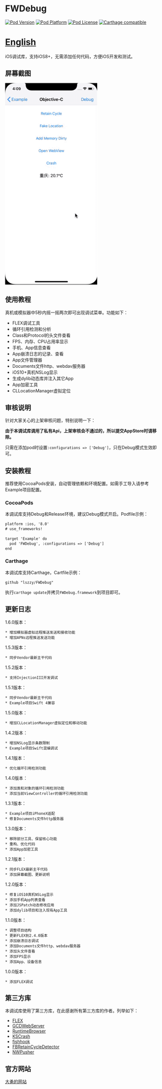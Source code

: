 # FWDebug

[![Pod Version](http://img.shields.io/cocoapods/v/FWDebug.svg?style=flat)](http://cocoadocs.org/docsets/FWDebug/)
[![Pod Platform](http://img.shields.io/cocoapods/p/FWDebug.svg?style=flat)](http://cocoadocs.org/docsets/FWDebug/)
[![Pod License](http://img.shields.io/cocoapods/l/FWDebug.svg?style=flat)](https://github.com/lszzy/FWDebug/blob/master/LICENSE)
[![Carthage compatible](https://img.shields.io/badge/Carthage-compatible-4BC51D.svg?style=flat)](https://github.com/lszzy/FWDebug)

# [English](README.md)

iOS调试库，支持iOS8+，无需添加任何代码，方便iOS开发和测试。

## 屏幕截图
![屏幕截图](FWDebug.gif)

## 使用教程
真机或模拟器中5秒内摇一摇两次即可出现调试菜单。功能如下：

* FLEX调试工具
* 循环引用检测和分析
* Class和Protocol的头文件查看
* FPS、内存、CPU占用率显示
* 手机、App信息查看
* App崩溃日志的记录、查看
* App文件管理器
* Documents文件http、webdav服务器
* iOS10+真机NSLog显示
* 生成dylib动态库并注入其它App
* App加密工具
* CLLocationManager虚拟定位

## 审核说明
针对大家关心的上架审核问题，特别说明一下：

**由于本调试库调用了私有Api，上架审核会不通过的，所以提交AppStore时请移除。**

只需在添加pod时设置`:configurations => ['Debug']`，只在Debug模式生效即可。

## 安装教程
推荐使用CocoaPods安装，自动管理依赖和环境配置。如需手工导入请参考Example项目配置。

### CocoaPods
本调试库支持Debug和Release环境，建议Debug模式开启。Podfile示例：

	platform :ios, '8.0'
	# use_frameworks!

	target 'Example' do
	  pod 'FWDebug', :configurations => ['Debug']
	end

### Carthage
本调试库支持Carthage，Cartfile示例：

	github "lszzy/FWDebug"

执行`carthage update`并拷贝`FWDebug.framework`到项目即可。

## 更新日志
1.6.0版本：

	* 增加模拟器虚拟远程推送发送和接收功能
	* 增加APNs远程推送发送功能

1.5.3版本：

	* 同步Vendor最新主干代码

1.5.2版本：

	* 支持InjectionIII开发调试

1.5.1版本：

	* 同步Vendor最新主干代码
	* Example项目Swift 4兼容

1.5.0版本：

	* 增加CLLocationManager虚拟定位和移动功能

1.4.2版本：

	* 增加NSLog显示条数限制
	* Example项目Swift混编调试

1.4.1版本：

	* 优化循环引用检测功能

1.4.0版本：

	* 添加类和对象的循环引用检测功能
	* 添加当前ViewController的循环引用检测功能

1.3.1版本：

	* Example项目iPhoneX适配
	* 修复Documents文件http服务器

1.3.0版本：

	* 移除部分工具、保留核心功能
	* 重构、优化代码
	* 添加App加密工具

1.2.1版本：

	* 同步FLEX最新主干代码
	* 添加屏幕截图、更新说明

1.2.0版本：

	* 修复iOS10真机NSLog显示
	* 添加手机App列表查看
	* 添加JSPatch动态修改应用
	* 添加dylib项目和注入现有App工具

1.1.0版本：

	* 调整项目结构
	* 更新FLEX到2.4.0版本
	* 添加崩溃日志调试
	* 添加Documents文件http、webdav服务器
	* 添加头文件查看
	* 添加FPS显示
	* 添加App、设备信息

1.0.0版本：

	* 添加FLEX调试

## 第三方库
本调试库使用了第三方库，在此感谢所有第三方库的作者。列举如下：

* [FLEX](https://github.com/Flipboard/FLEX)
* [GCDWebServer](https://github.com/swisspol/GCDWebServer)
* [RuntimeBrowser](https://github.com/nst/RuntimeBrowser)
* [KSCrash](https://github.com/kstenerud/KSCrash)
* [fishhook](https://github.com/facebook/fishhook)
* [FBRetainCycleDetector](https://github.com/facebook/FBRetainCycleDetector)
* [NWPusher](https://github.com/noodlewerk/NWPusher)

## 官方网站
[大勇的网站](http://www.wuyong.site)
